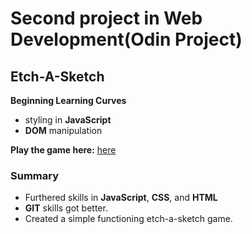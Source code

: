 # Second project in Web Development(Odin Project)
## Etch-A-Sketch

**Beginning Learning Curves**
* styling in **JavaScript**
* **DOM** manipulation

**Play the game here:** [here](https://jakerschwartz.github.io/Etch-Sketch/)

### Summary
* Furthered skills in **JavaScript**, **CSS**, and **HTML**
* **GIT** skills got better.
* Created a simple functioning etch-a-sketch game. 